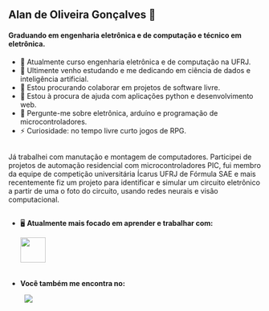 ## Alan de Oliveira Gonçalves 👋

#### Graduando em engenharia eletrônica e de computação e técnico em eletrônica.
- 🔭 Atualmente curso engenharia eletrônica e de computação na UFRJ.
- 🌱 Ultimente venho estudando e me dedicando em ciência de dados e inteligência artificial.
- 👯 Estou procurando colaborar em projetos de software livre.
- 🤔 Estou à procura de ajuda com aplicações python e desenvolvimento web.
- 💬 Pergunte-me sobre eletrônica, arduíno e programação de microcontroladores.
- ⚡ Curiosidade: no tempo livre curto jogos de RPG.

##
Já trabalhei com manutação e montagem de computadores. Participei de projetos de automação residencial com microcontroladores PIC, fui membro da equipe de competição universitária Ícarus UFRJ de Fórmula SAE e mais recentemente fiz um projeto para identificar e simular um circuito eletrônico a partir de uma o foto do circuito, usando redes neurais e visão computacional.

<!--- ##
&nbsp;&nbsp;&nbsp;&nbsp;&nbsp;
[![Anurag's GitHub stats](https://github-readme-stats.vercel.app/api?username=Alan-oliveir&hide=issues&line_height=24&card_width=300)](https://github.com/anuraghazra/github-readme-stats)
&nbsp;&nbsp;&nbsp;&nbsp;&nbsp;&nbsp;&nbsp;&nbsp;&nbsp;&nbsp;&nbsp;&nbsp;&nbsp;&nbsp;&nbsp;&nbsp;&nbsp;&nbsp;&nbsp;&nbsp;
[![Top Langs](https://github-readme-stats.vercel.app/api/top-langs/?username=Alan-oliveir&layout=compact)](https://github.com/anuraghazra/github-readme-stats)
--->

##
- 🖥️ **Atualmente mais focado em aprender e trabalhar com:**
<div style="display: inline">
  &nbsp;&nbsp;&nbsp;&nbsp;&nbsp;
  <img width='50' height='50' src="https://cdn.jsdelivr.net/gh/devicons/devicon/icons/python/python-original.svg" />  
</div>

##
- **Você também me encontra no:**
<div style="display: inline">
  &nbsp;&nbsp;&nbsp;&nbsp;&nbsp;&nbsp;&nbsp;
  <a href="https://www.linkedin.com/in/alan-de-oliveira-gon%C3%A7alves-207549258">
    <img src="https://img.shields.io/badge/linkedin-%230077B5.svg?style=for-the-badge&logo=linkedin&logoColor=white">
  </a>
</div>
